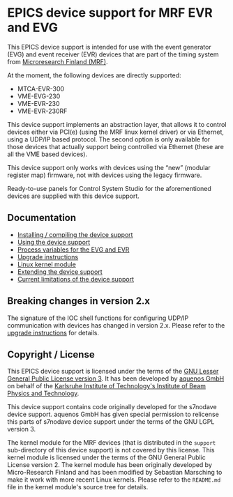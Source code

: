 EPICS device support for MRF EVR and EVG
========================================

This EPICS device support is intended for use with the event generator (EVG) and
event receiver (EVR) devices that are part of the timing system from
[Microresearch Finland (MRF)](http://www.mrf.fi/).

At the moment, the following devices are directly supported:

- MTCA-EVR-300
- VME-EVG-230
- VME-EVR-230
- VME-EVR-230RF

This device support implements an abstraction layer, that allows it to control
devices either via PCI(e) (using the MRF linux kernel driver) or via Ethernet,
using a UDP/IP based protocol. The second option is only available for those
devices that actually support being controlled via Ethernet (these are all the
VME based devices).

This device support only works with devices using the “new” (modular register
map) firmware, not with devices using the legacy firmware.

Ready-to-use panels for Control System Studio for the aforementioned devices are
supplied with this device support.


Documentation
-------------

- [Installing / compiling the device support](docs/installing.md)
- [Using the device support](docs/using.md)
- [Process variables for the EVG and EVR](docs/process_variables.md)
- [Upgrade instructions](docs/upgrading.md)
- [Linux kernel module](support/mrf-pci-dkms-0.1.20250218/README.md)
- [Extending the device support](docs/extending.md)
- [Current limitations of the device support](docs/limitations.md)

Breaking changes in version 2.x
-------------------------------

The signature of the IOC shell functions for configuring UDP/IP communication
with devices has changed in version 2.x. Please refer to the
[upgrade instructions](docs/upgrading.md) for details.

Copyright / License
-------------------

This EPICS device support is licensed under the terms of the
[GNU Lesser General Public License version 3](LICENSE-LGPL.md). It has been
developed by [aquenos GmbH](https://www.aquenos.com/) on behalf of the
[Karlsruhe Institute of Technology's Institute of Beam Physics and Technology](https://www.ibpt.kit.edu/).

This device support contains code originally developed for the s7nodave device
support. aquenos GmbH has given special permission to relicense this parts of
s7nodave device support under the terms of the GNU LGPL version 3.

The kernel module for the MRF devices (that is distributed in the `support`
sub-directory of this device support) is not covered by this license. This
kernel module is licensed under the terms of the GNU General Public License
version 2. The kernel module has been originally developed by Micro-Research
Finland and has been modified by Sebastian Marsching to make it work with more
recent Linux kernels. Please refer to the `README.md` file in the kernel
module's source tree for details.
